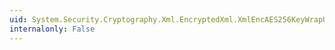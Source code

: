 ```yaml
---
uid: System.Security.Cryptography.Xml.EncryptedXml.XmlEncAES256KeyWrapUrl
internalonly: False
---
```

